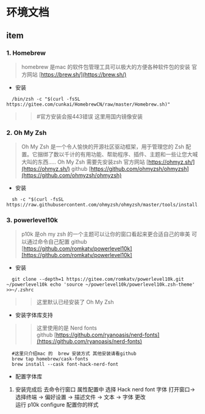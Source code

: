 # 环境文档

## item

### 1. Homebrew  
  > homebrew 是mac 的软件包管理工具可以极大的方便各种软件包的安装 
  > 官方网站 [https://brew.sh/](https://brew.sh/)
  * 安装
  ```
    /bin/zsh -c "$(curl -fsSL https://gitee.com/cunkai/HomebrewCN/raw/master/Homebrew.sh)"
  ```
  >> #官方安装会报443错误 这里用国内镜像安装
### 2. Oh My Zsh
  > Oh My Zsh 是一个令人愉快的开源社区驱动框架，用于管理您的 Zsh 配置。它捆绑了数以千计的有用功能、帮助程序、插件、主题和一些让您大喊大叫的东西.....
  > Oh My Zsh 需要先安装zsh
  > 官方网站 [https://ohmyz.sh/](https://ohmyz.sh/)
  > github  [https://github.com/ohmyzsh/ohmyzsh](https://github.com/ohmyzsh/ohmyzsh)
  * 安装
  ```
    sh -c "$(curl -fsSL https://raw.githubusercontent.com/ohmyzsh/ohmyzsh/master/tools/install.sh)"
  ```
### 3. powerlevel10k
  > p10k 是oh my zsh 的一个主题可以让你的窗口看起来更合适自己的审美 可以通过命令自己配置
  > github [https://github.com/romkatv/powerlevel10k][https://github.com/romkatv/powerlevel10k]
  * 安装
  ```
    git clone --depth=1 https://gitee.com/romkatv/powerlevel10k.git ~/powerlevel10k echo 'source ~/powerlevel10k/powerlevel10k.zsh-theme' >>~/.zshrc
  ```
  >> 这里默认已经安装了 Oh My Zsh  
  * 安装字体库支持
  >> 这里使用的是 Nerd fonts   
  >> github [https://github.com/ryanoasis/nerd-fonts](https://github.com/ryanoasis/nerd-fonts)
  ```
    #这里只介绍mac 的  brew 安装方式 其他安装请看github
    brew tap homebrew/cask-fonts
    brew install --cask font-hack-nerd-font
  ```
  * 配置字体库
   1. 安装完成后 去命令行窗口 属性配置中 选择 Hack nerd font 字体
      打开窗口-> 选择终端 -> 偏好设置 -> 描述文件 -> 文本 -> 字体  更改      
      运行 p10k  configure 配置你的样式
